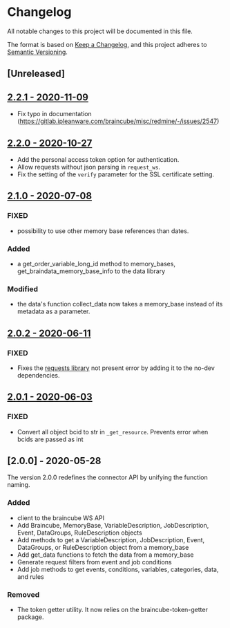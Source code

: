 # Changelog
All notable changes to this project will be documented in this file.

The format is based on [Keep a Changelog](https://keepachangelog.com/en/1.0.0/),
and this project adheres to [Semantic Versioning](https://semver.org/spec/v2.0.0.html).

## [Unreleased]

## [2.2.1 - 2020-11-09](https://gitlab.ipleanware.com/braincube/core/python/py_client/compare/2.2.0...2.2.1)
 - Fix typo in documentation (https://gitlab.ipleanware.com/braincube/misc/redmine/-/issues/2547)

## [2.2.0 - 2020-10-27](https://gitlab.ipleanware.com/braincube/core/python/py_client/compare/2.1.0...2.2.0)
 - Add the personal access token option for authentication.
 - Allow requests without json parsing in `request_ws`.
 - Fix the setting of the `verify` parameter for the SSL certificate setting.

## [2.1.0 - 2020-07-08](https://gitlab.ipleanware.com/braincube/core/python/py_client/compare/2.0.2...2.1.0)

### FIXED
 - possibility to use other memory base references than dates.

### Added
 - a get_order_variable_long_id method to memory_bases, get_braindata_memory_base_info to the data library

### Modified
 - the data's function collect_data now takes a memory_base instead of its metadata as a parameter.

## [2.0.2 - 2020-06-11](https://gitlab.ipleanware.com/braincube/core/python/py_client/compare/2.0.1...2.0.2)

### FIXED
 - Fixes the [requests library](https://gitlab.ipleanware.com/braincube/misc/redmine/issues/1791) not present error by adding it to the no-dev dependencies.

## [2.0.1 - 2020-06-03](https://gitlab.ipleanware.com/braincube/core/python/py_client/compare/2.0.0...2.0.1)

### FIXED
 - Convert all object bcid to str in `_get_resource`. Prevents error when bcids are passed as int

## [2.0.0] - 2020-05-28
The version 2.0.0 redefines the connector API by unifying the function naming.

### Added
- client to the braincube WS API
- Add Braincube, MemoryBase, VariableDescription, JobDescription, Event, DataGroups, RuleDescription objects
- Add methods to get a VariableDescription, JobDescription, Event, DataGroups, or RuleDescription object from a memory_base
- Add get_data functions to fetch the data from a memory_base
- Generate request filters from event and job conditions
- Add job methods to get events, conditions, variables, categories, data, and rules

### Removed
 - The token getter utility. It now relies on the braincube-token-getter package.
